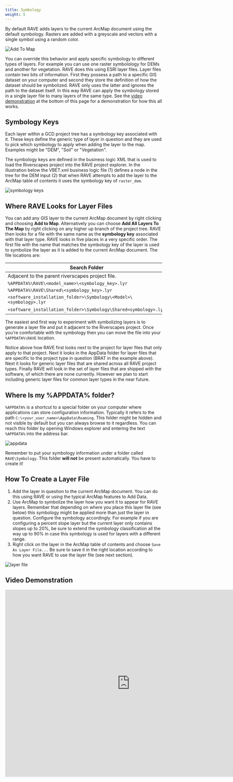 ```yaml
---
title: Symbology
weight: 5
---
```


By default RAVE adds layers to the current ArcMap document using the default symbology. Rasters are added with a greyscale and vectors with a single symbol using a random color.

![Add To Map]({{site.baseurl}}/assets/images/add_to_map.png)

You can override this behavior and apply specific symbology to different types of layers. For example you can use one raster symbolology for DEMs and another for vegetation. RAVE does this using ESRI layer files. Layer files contain two bits of information. First they possess a path to a specific GIS dataset on your computer and second they store the definition of how the dataset should be symbolized. RAVE only uses the latter and ignores the path to the dataset itself. In this way RAVE can apply the symbology stored in a single layer file to many layers of the same type. See the [video demonstration](#video-demonstration) at the bottom of this page for a demonstration for how this all works.

## Symbology Keys

Each layer within a GCD project tree has a symbology key  associated with it. These keys define the generic type of layer in question and they are used to pick which symbology to apply when adding the layer to the map. Examples might be "DEM", "Soil" or "Vegetation".

The symbology keys are defined in the business logic XML that is used to load the Riverscapes project into the RAVE project explorer. In the illustration below the VBET.xml business logic file (1) defines a node in the tree for the DEM input (2) that when RAVE attempts to add the layer to the ArcMap table of contents it uses the symbology key of `raster_dem`. 

![symbology keys]({{site.baseurl}}/assets/images/symbology_keys.png)

## Where RAVE Looks for Layer Files

You can add any GIS layer to the current ArcMap document by right clicking and choosing **Add to Map**. Alternatively you can choose **Add All Layers To The Map** by right clicking on any higher up branch of the project tree. RAVE then looks for a file with the same name as the **symbology key** associated with that layer type. RAVE looks in five places in a very specific order. The first file with the name that matches the symbology key of the layer is used to symbolize the layer as it is added to the current ArcMap document. The file locations are:

|Search Folder|Example|
|---|---|
|Adjacent to the parent riverscapes project file.|`D:\MyProjects\dem.lyr`|
|`%APPDATA%\RAVE\<model_name>\<symbology_key>.lyr`|`%APPDATA%\RAVE\Symbology\BRAT\dem.lyr`|
|`%APPDATA%\RAVE\Shared\<symbology_key>.lyr`|`%APPDATA%\RAVE\Symbology\Shared\dem.lyr`|
|`<software_installation_folder>\Symbology\<Model>\<symbology>.lyr`|*Hidden folder*|
|`<software_installation_folder>\Symbology\Shared<symbology>.lyr`|*Hidden folder*|

The easiest and first way to experiment with symbolizing layers is to generate a layer file and put it adjacent to the Riverscapes project. Once you're comfortable with the symbology then you can move the file into your `%APPDATA%\RAVE` location.

Notice above how RAVE first looks next to the project for layer files that only apply to that project. Next it looks in the AppData folder for layer files that are specific to the project type in question (BRAT in the example above). Next it looks for generic layer files that are shared across all RAVE project types. Finally RAVE will look in the set of layer files that are shipped with the software, of which there are none currently. However we plan to start including generic layer files for common layer types in the near future.

## Where Is my %APPDATA% folder?

`%APPDATA%` is a shortcut to a special folder on your computer where applications can store configuration information. Typically it refers to the path `C:\<your_user_name>\AppData\Roaming`. This folder might be hidden and not visible by default but you can always browse to it regardless. You can reach this folder by opening Windows explorer and entering the text `%APPDATA%` into the address bar. 

![appdata]({{site.baseurl}}/assets/images/appdata.png)

Remember to put your symbology information under a folder called `RAVE\Symbology`. This folder **will not** be present automatically. You have to create it!

## How To Create a Layer File

1. Add the layer in question to the current ArcMap document. You can do this using RAVE or using the typical ArcMap features to Add Data.
2. Use ArcMap to symbolize the layer how you want it to appear for RAVE layers. Remember that depending on where you place this layer file (see below) this symbology might be applied more than just the layer in question. Configure the symbology accordingly. For example if you are configuring a percent slope layer but the current layer only contains slopes up to 20%, be sure to extend the symbology classification all the way up to 90% in case this symbology is used for layers with a different range.
3. Right click on the layer in the ArcMap table of contents and choose `Save As Layer File...` Be sure to save it in the right location according to how you want RAVE to use the layer file (see next section).

![layer file]({{site.baseurl}}/assets/images/layer_file.png)

## Video Demonstration

<div class="responsive-embed">
<iframe width="800" height="600" src="https://youtu.be/msaGPVzmnxk" frameborder="0" allow="autoplay; encrypted-media; allowfullscreen"></iframe>
</div>